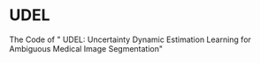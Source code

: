 # UDEL
The Code of " UDEL: Uncertainty Dynamic Estimation Learning for Ambiguous Medical Image Segmentation"

